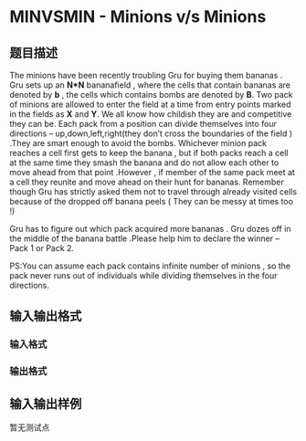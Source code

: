 # MINVSMIN - Minions v/s Minions

## 题目描述

The minions have been recently troubling Gru for buying them bananas . Gru sets up an **N\*N** bananafield , where the cells that contain bananas are denoted by **b** , the cells which contains bombs are denoted by **B**. Two pack of minions are allowed to enter the field at a time from entry points marked in the fields as **X** and **Y**. We all know how childish they are and competitive they can be. Each pack from a position can divide themselves into four directions – up,down,left,right(they don’t cross the boundaries of the field ) .They are smart enough to avoid the bombs. Whichever minion pack reaches a cell first gets to keep the banana , but if both packs reach a cell at the same time they smash the banana and do not allow each other to move ahead from that point .However , if member of the same pack meet at a cell they reunite and move ahead on their hunt for bananas. Remember though Gru has strictly asked them not to travel through already visited cells because of the dropped off banana peels ( They can be messy at times too !)

Gru has to figure out which pack acquired more bananas . Gru dozes off in the middle of the banana battle .Please help him to declare the winner – Pack 1 or Pack 2.

PS:You can assume each pack contains infinite number of minions , so the pack never runs out of individuals while dividing themselves in the four directions.

## 输入输出格式

### 输入格式

### 输出格式

## 输入输出样例

暂无测试点

